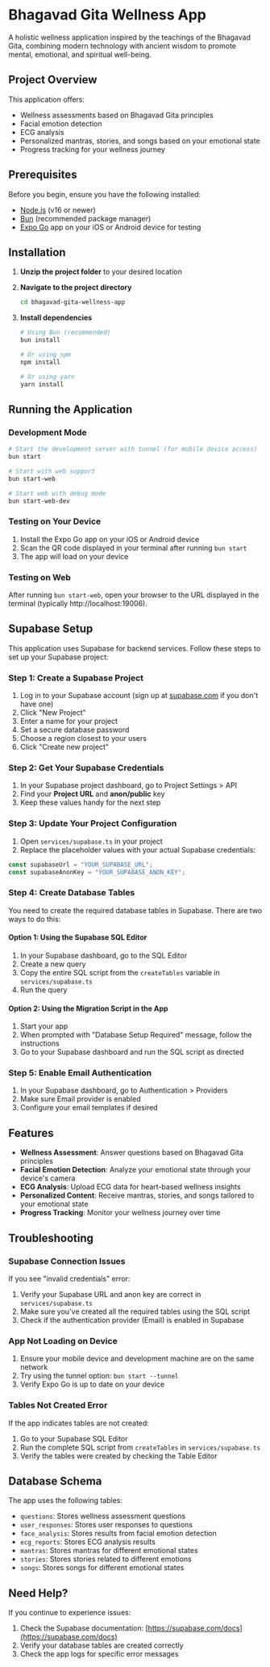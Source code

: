 # Bhagavad Gita Wellness App

A holistic wellness application inspired by the teachings of the Bhagavad Gita, combining modern technology with ancient wisdom to promote mental, emotional, and spiritual well-being.

## Project Overview

This application offers:
- Wellness assessments based on Bhagavad Gita principles
- Facial emotion detection
- ECG analysis
- Personalized mantras, stories, and songs based on your emotional state
- Progress tracking for your wellness journey

## Prerequisites

Before you begin, ensure you have the following installed:
- [Node.js](https://nodejs.org/) (v16 or newer)
- [Bun](https://bun.sh/) (recommended package manager)
- [Expo Go](https://expo.dev/client) app on your iOS or Android device for testing

## Installation

1. **Unzip the project folder** to your desired location

2. **Navigate to the project directory**
   ```bash
   cd bhagavad-gita-wellness-app
   ```

3. **Install dependencies**
   ```bash
   # Using Bun (recommended)
   bun install

   # Or using npm
   npm install

   # Or using yarn
   yarn install
   ```

## Running the Application

### Development Mode

```bash
# Start the development server with tunnel (for mobile device access)
bun start

# Start with web support
bun start-web

# Start web with debug mode
bun start-web-dev
```

### Testing on Your Device

1. Install the Expo Go app on your iOS or Android device
2. Scan the QR code displayed in your terminal after running `bun start`
3. The app will load on your device

### Testing on Web

After running `bun start-web`, open your browser to the URL displayed in the terminal (typically http://localhost:19006).

## Supabase Setup

This application uses Supabase for backend services. Follow these steps to set up your Supabase project:

### Step 1: Create a Supabase Project

1. Log in to your Supabase account (sign up at [supabase.com](https://supabase.com) if you don't have one)
2. Click "New Project"
3. Enter a name for your project
4. Set a secure database password
5. Choose a region closest to your users
6. Click "Create new project"

### Step 2: Get Your Supabase Credentials

1. In your Supabase project dashboard, go to Project Settings > API
2. Find your **Project URL** and **anon/public** key
3. Keep these values handy for the next step

### Step 3: Update Your Project Configuration

1. Open `services/supabase.ts` in your project
2. Replace the placeholder values with your actual Supabase credentials:

```typescript
const supabaseUrl = "YOUR_SUPABASE_URL";
const supabaseAnonKey = "YOUR_SUPABASE_ANON_KEY";
```

### Step 4: Create Database Tables

You need to create the required database tables in Supabase. There are two ways to do this:

#### Option 1: Using the Supabase SQL Editor

1. In your Supabase dashboard, go to the SQL Editor
2. Create a new query
3. Copy the entire SQL script from the `createTables` variable in `services/supabase.ts`
4. Run the query

#### Option 2: Using the Migration Script in the App

1. Start your app
2. When prompted with "Database Setup Required" message, follow the instructions
3. Go to your Supabase dashboard and run the SQL script as directed

### Step 5: Enable Email Authentication

1. In your Supabase dashboard, go to Authentication > Providers
2. Make sure Email provider is enabled
3. Configure your email templates if desired

## Features

- **Wellness Assessment**: Answer questions based on Bhagavad Gita principles
- **Facial Emotion Detection**: Analyze your emotional state through your device's camera
- **ECG Analysis**: Upload ECG data for heart-based wellness insights
- **Personalized Content**: Receive mantras, stories, and songs tailored to your emotional state
- **Progress Tracking**: Monitor your wellness journey over time

## Troubleshooting

### Supabase Connection Issues

If you see "invalid credentials" error:

1. Verify your Supabase URL and anon key are correct in `services/supabase.ts`
2. Make sure you've created all the required tables using the SQL script
3. Check if the authentication provider (Email) is enabled in Supabase

### App Not Loading on Device

1. Ensure your mobile device and development machine are on the same network
2. Try using the tunnel option: `bun start --tunnel`
3. Verify Expo Go is up to date on your device

### Tables Not Created Error

If the app indicates tables are not created:

1. Go to your Supabase SQL Editor
2. Run the complete SQL script from `createTables` in `services/supabase.ts`
3. Verify the tables were created by checking the Table Editor

## Database Schema

The app uses the following tables:

- `questions`: Stores wellness assessment questions
- `user_responses`: Stores user responses to questions
- `face_analysis`: Stores results from facial emotion detection
- `ecg_reports`: Stores ECG analysis results
- `mantras`: Stores mantras for different emotional states
- `stories`: Stores stories related to different emotions
- `songs`: Stores songs for different emotional states

## Need Help?

If you continue to experience issues:

1. Check the Supabase documentation: [https://supabase.com/docs](https://supabase.com/docs)
2. Verify your database tables are created correctly
3. Check the app logs for specific error messages